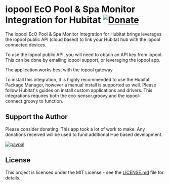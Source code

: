 # iopool EcO Pool & Spa Monitor Integration for Hubitat [![Donate](https://img.shields.io/badge/donate-PayPal-blue.svg?logo=paypal&style=plastic)](https://www.paypal.com/donate?hosted_button_id=XZXSPZWAABU8J)

The iopool EcO Pool & Spa Monitor Integration for Hubitat brings leverages the iopool public API (cloud based) to link your Hubitat hub with the iopool connected devices.

To use the iopool public API, you will need to obtain an API key from iopool.  This can be done by emailing iopool support, or leveraging the iopool app.

The application works best with the iopool gateway

To install this integration, it is highly recommended to use the Hubitat Package Manager, however a manual install is supported as well.  Please follow Hubitat's guides on install custom applications and drivers.  This integrations requires both the eco-sensor.groovy and the iopool-connect.groovy to function.

## Support the Author
Please consider donating. This app took a lot of work to make.
Any donations received will be used to fund additional Hue based development.

[![paypal](https://www.paypalobjects.com/en_US/i/btn/btn_donateCC_LG.gif)](https://www.paypal.com/donate?hosted_button_id=XZXSPZWAABU8J)                  

## License

This project is licensed under the MIT License - see the [LICENSE.md](LICENSE.md) file for details.  
